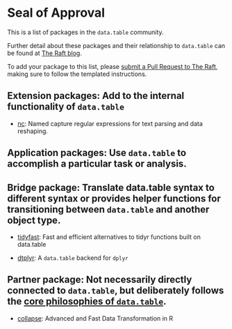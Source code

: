 # Seal of Approval

This is a list of packages in the `data.table` community.

Further detail about these packages and their relationship to `data.table` can be found at [The Raft blog](https://rdatatable-community.github.io/The-Raft/#category=seal%20of%20approval).

To add your package to this list, please [submit a Pull Request to The Raft](https://github.com/rdatatable-community/The-Raft/), making sure to follow the templated instructions.

## Extension packages: Add to the internal functionality of `data.table`

- [nc](https://github.com/tdhock/nc): Named capture regular expressions for text parsing and data reshaping.

## Application packages: Use `data.table` to accomplish a particular task or analysis.

## Bridge package: Translate data.table syntax to different syntax or provides helper functions for transitioning between `data.table` and another object type.

- [tidyfast](https://github.com/TysonStanley/tidyfast): Fast and efficient alternatives to tidyr functions built on data.table

- [dtplyr](https://github.com/tidyverse/dtplyr): A `data.table` backend for `dplyr`

## Partner package: Not necessarily directly connected to `data.table`, but deliberately follows the [core philosophies of `data.table`](https://github.com/Rdatatable/data.table/blob/master/GOVERNANCE.md#the-r-package).

- [collapse](https://github.com/SebKrantz/collapse): Advanced and Fast Data Transformation in R
